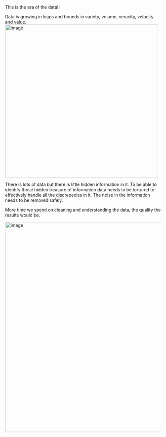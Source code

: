 This is the era of the data!!

Data is growing in leaps and bounds in variety, volume, veracity, velocity and value.
<img width="495" alt="image" src="https://user-images.githubusercontent.com/31846843/165642608-7c9422f2-ca95-47d8-b47b-0b5ea7662bd6.png">


There is lots of data but there is little hidden information in it. To be able to identify those hidden treasure of information data needs to be
tortured to effectively handle all the discrepecies in it. The noise in the information needs to be removed safely. 

More time we spend on cleaning and understanding the data, the quality the results would be.

<img width="680" alt="image" src="https://user-images.githubusercontent.com/31846843/165642097-c851c51e-ccbc-4623-a7aa-a90eec73ae89.png">
